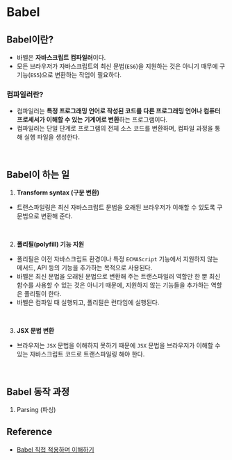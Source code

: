 # Babel

## Babel이란?
- 바벨은 **자바스크립트 컴파일러**이다.
- 모든 브라우저가 자바스크립트의 최신 문법(`ES6`)을 지원하는 것은 아니기 때무에 구 기능(`ES5`)으로 변환하는 작업이 필요하다.

### 컴파일러란?
- 컴파일러는 **특정 프로그래밍 언어로 작성된 코드를 다른 프로그래밍 언어나 컴퓨터 프로세서가 이해할 수 있는 기계어로 변환**하는 프로그램이다.
- 컴파일러는 단일 단계로 프로그램의 전체 소스 코드를 변환하며, 컴파일 과정을 통해 실행 파일을 생성한다.
  
<br/>

## Babel이 하는 일
1. **Transform syntax (구문 변환)**
- 트랜스파일링은 최신 자바스크립트 문법을 오래된 브라우저가 이해할 수 있도록 구 문법으로 변환해 준다.

<br/>

2. **폴리필(polyfill) 기능 지원**
- 폴리필은 이전 자바스크립트 환경이나 특정 `ECMAScript` 기능에서 지원하지 않는 메서드, API 등의 기능을 추가하는 목적으로 사용된다.
- 바벨은 최신 문법을 오래된 문법으로 변환해 주는 트랜스파일러 역할만 한 뿐 최신 함수를 사용할 수 있는 것은 아니기 때문에, 지원하지 않는 기능들을 추가하는 역할은 폴리필이 한다.
- 바벨은 컴파일 때 실행되고, 폴리필은 런타임에 실행된다.

<br/>

3. **JSX 문법 변환**
- 브라우저는 `JSX` 문법을 이해하지 못하기 때문에 `JSX` 문법을 브라우저가 이해할 수 있는 자바스크립트 코드로 트랜스파일링 해야 한다.

<br/>

## Babel 동작 과정
1. Parsing (파싱)


## Reference
- [Babel 직접 적용하며 이해하기](https://velog.io/@suyeon9456/Babel)
